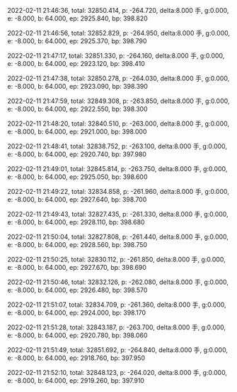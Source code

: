 2022-02-11 21:46:36, total: 32850.414, p: -264.720, delta:8.000 手, g:0.000, e: -8.000, b: 64.000, ep: 2925.840, bp: 398.820

2022-02-11 21:46:56, total: 32852.829, p: -264.950, delta:8.000 手, g:0.000, e: -8.000, b: 64.000, ep: 2925.370, bp: 398.790

2022-02-11 21:47:17, total: 32851.330, p: -264.160, delta:8.000 手, g:0.000, e: -8.000, b: 64.000, ep: 2923.120, bp: 398.410

2022-02-11 21:47:38, total: 32850.278, p: -264.030, delta:8.000 手, g:0.000, e: -8.000, b: 64.000, ep: 2923.090, bp: 398.390

2022-02-11 21:47:59, total: 32849.308, p: -263.850, delta:8.000 手, g:0.000, e: -8.000, b: 64.000, ep: 2922.550, bp: 398.300

2022-02-11 21:48:20, total: 32840.510, p: -263.000, delta:8.000 手, g:0.000, e: -8.000, b: 64.000, ep: 2921.000, bp: 398.000

2022-02-11 21:48:41, total: 32838.752, p: -263.100, delta:8.000 手, g:0.000, e: -8.000, b: 64.000, ep: 2920.740, bp: 397.980

2022-02-11 21:49:01, total: 32845.814, p: -263.750, delta:8.000 手, g:0.000, e: -8.000, b: 64.000, ep: 2925.050, bp: 398.600

2022-02-11 21:49:22, total: 32834.858, p: -261.960, delta:8.000 手, g:0.000, e: -8.000, b: 64.000, ep: 2927.640, bp: 398.700

2022-02-11 21:49:43, total: 32827.435, p: -261.330, delta:8.000 手, g:0.000, e: -8.000, b: 64.000, ep: 2928.110, bp: 398.680

2022-02-11 21:50:04, total: 32827.808, p: -261.440, delta:8.000 手, g:0.000, e: -8.000, b: 64.000, ep: 2928.560, bp: 398.750

2022-02-11 21:50:25, total: 32830.112, p: -261.850, delta:8.000 手, g:0.000, e: -8.000, b: 64.000, ep: 2927.670, bp: 398.690

2022-02-11 21:50:46, total: 32832.126, p: -262.080, delta:8.000 手, g:0.000, e: -8.000, b: 64.000, ep: 2926.480, bp: 398.570

2022-02-11 21:51:07, total: 32834.709, p: -261.360, delta:8.000 手, g:0.000, e: -8.000, b: 64.000, ep: 2924.000, bp: 398.170

2022-02-11 21:51:28, total: 32843.187, p: -263.700, delta:8.000 手, g:0.000, e: -8.000, b: 64.000, ep: 2920.780, bp: 398.060

2022-02-11 21:51:49, total: 32851.692, p: -264.840, delta:8.000 手, g:0.000, e: -8.000, b: 64.000, ep: 2918.760, bp: 397.950

2022-02-11 21:52:10, total: 32848.123, p: -264.020, delta:8.000 手, g:0.000, e: -8.000, b: 64.000, ep: 2919.260, bp: 397.910